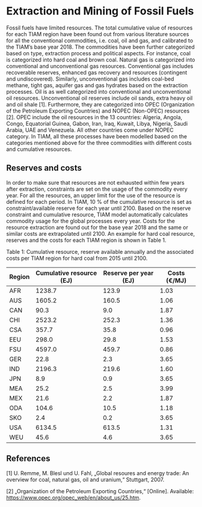 # Extraction and Mining of Fossil Fuels

Fossil fuels have limited resources. The total cumulative value of resources for each TIAM region have been found out from various literature sources for all the conventional commodities, i.e. coal, oil and gas, and calibrated to the TIAM’s base year 2018. The commodities have been further categorized based on type, extraction process and political aspects. For instance, coal is categorized into hard coal and brown coal. Natural gas is categorized into conventional and unconventional gas resources. Conventional gas includes recoverable reserves, enhanced gas recovery and resources (contingent and undiscovered). Similarly, unconventional gas includes coal-bed methane, tight gas, aquifer gas and gas hydrates based on the extraction processes. Oil is as well categorized into conventional and unconventional oil resources. Unconventional oil reserves include oil sands, extra heavy oil and oil shale [1]. Furthermore, they are categorized into OPEC (Organization of the Petroleum Exporting Countries) and NOPEC (Non-OPEC) resources [2]. OPEC include the oil resources in the 13 countries: Algeria, Angola, Congo, Equatorial Guinea, Gabon, Iran, Iraq, Kuwait, Libya, Nigeria, Saudi Arabia, UAE and Venezuela. All other countries come under NOPEC category. In TIAM, all these processes have been modelled based on the categories mentioned above for the three commodities with different costs and cumulative resources. 

## Reserves and costs

In order to make sure that resources are not exhausted within few years after extraction, constraints are set on the usage of the commodity every year. For all the resources, an upper limit for the use of the resource is defined for each period. In TIAM, 10 % of the cumulative resource is set as constraint/available reserve for each year until 2100. Based on the reserve constraint and cumulative resource, TIAM model automatically calculates commodity usage for the global processes every year. Costs for the resource extraction are found out for the base year 2018 and the same or similar costs are extrapolated until 2100. An example for hard coal resource, reserves and the costs for each TIAM region is shown in Table 1. 

Table 1: Cumulative resource, reserve available annually and the associated costs per TIAM region for hard coal from 2015 until 2100.

| Region | Cumulative resource (EJ) | Reserve per year (EJ)  | Costs (€/MJ) |
|--------|----------------------|-------------------|--------------|
| AFR    | 1238.7               | 123.9             | 1.03         |
| AUS    | 1605.2               | 160.5             | 1.06         |
| CAN    | 90.3                 | 9.0               | 1.87         |
| CHI    | 2523.2               | 252.3             | 1.36         |
| CSA    | 357.7                | 35.8              | 0.96         |
| EEU    | 298.0                | 29.8              | 1.53         |
| FSU    | 4597.0               | 459.7             | 0.86         |
| GER    | 22.8                 | 2.3               | 3.65         |
| IND    | 2196.3               | 219.6             | 1.60         |
| JPN    | 8.9                  | 0.9               | 3.65         |
| MEA    | 25.2                 | 2.5               | 3.99         |
| MEX    | 21.6                 | 2.2               | 1.87         |
| ODA    | 104.6                | 10.5              | 1.18         |
| SKO    | 2.4                  | 0.2               | 3.65         |
| USA    | 6134.5               | 613.5             | 1.31         |
| WEU    | 45.6                 | 4.6               | 3.65         |


## References

[1] 	U. Remme, M. Blesl und U. Fahl, „Global resoures and energy trade: An overview for coal, natural gas, oil and uranium,“ Stuttgart, 2007.

[2] 	„Organization of the Petroleum Exporting Countries,“ [Online]. Available: https://www.opec.org/opec_web/en/about_us/25.htm.


